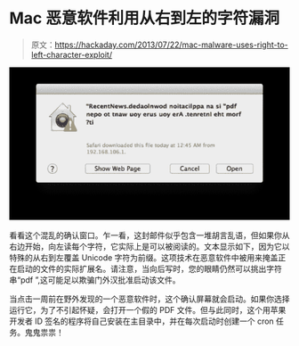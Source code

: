 # Mac 恶意软件利用从右到左的字符漏洞

> 原文：<https://hackaday.com/2013/07/22/mac-malware-uses-right-to-left-character-exploit/>

![right-to-left-character-malware-attack](img/661fb0e2d995c6e2f2c737ebf1f5422e.png)

看看这个混乱的确认窗口。乍一看，这封邮件似乎包含一堆胡言乱语，但如果你从右边开始，向左读每个字符，它实际上是可以被阅读的。文本显示如下，因为它以特殊的从右到左覆盖 Unicode 字符为前缀。这项技术在恶意软件中被用来掩盖正在启动的文件的实际扩展名。请注意，当向后写时，您的眼睛仍然可以挑出字符串“pdf ”,这可能足以欺骗门外汉批准启动该文件。

当点击一周前在野外发现的一个恶意软件时，这个确认屏幕就会启动。如果你选择运行它，为了不引起怀疑，会打开一个假的 PDF 文件。但与此同时，这个用苹果开发者 ID 签名的程序将自己安装在主目录中，并在每次启动时创建一个 cron 任务。鬼鬼祟祟！